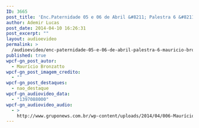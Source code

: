 ```yaml
---
ID: 3665
post_title: 'Enc.Paternidade 05 e 06 de Abril &#8211; Palestra 6 &#8211; Maurício Bronzatto'
author: Ademir Lucas
post_date: 2014-04-10 16:26:31
post_excerpt: ""
layout: audioevideo
permalink: >
  /audioevideo/enc-paternidade-05-e-06-de-abril-palestra-6-mauricio-bronzatto
published: true
wpcf-gn_post_autor:
  - Maurício Bronzatto
wpcf-gn_post_imagem_credito:
  - ""
wpcf-gn_post_destaques:
  - nao_destaque
wpcf-gn_audiovideo_data:
  - "1397088000"
wpcf-gn_audiovideo_audio:
  - >
    http://www.gruponews.com.br/wp-content/uploads/2014/04/006-Maurício-Bronzatto-Domingo-Manhã-Parte-2_01.mp3
---
```

